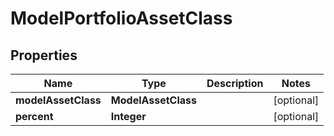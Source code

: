 

# ModelPortfolioAssetClass


## Properties

| Name | Type | Description | Notes |
|------------ | ------------- | ------------- | -------------|
|**modelAssetClass** | **ModelAssetClass** |  |  [optional] |
|**percent** | **Integer** |  |  [optional] |



